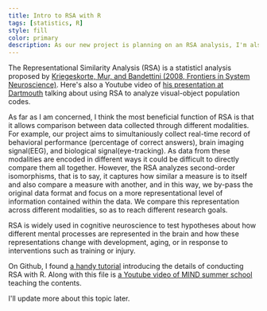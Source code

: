 ```yaml
---
title: Intro to RSA with R
tags: [statistics, R]
style: fill
color: primary
description: As our new project is planning on an RSA analysis, I'm also learning about it now.
---
```


The Representational Similarity Analysis (RSA) is a statisticl analysis proposed by [Kriegeskorte, Mur, and Bandettini (2008, Frontiers in System Neuroscience)](https://www.ncbi.nlm.nih.gov/pmc/articles/PMC2605405/). Here's also a Youtube video of [his presentation at Dartmouth](https://www.youtube.com/watch?v=_-D4S0x5AFc&t=2921s&ab_channel=Dartmouth) talking about using RSA to analyze visual-object population codes.

As far as I am concerned, I think the most beneficial function of RSA is that it allows comparison between data collected through different modalities. For example, our project aims to simultaniously collect real-time record of behavioral performance (percentage of correct answers), brain imaging signal(EEG), and biological signal(eye-tracking). As data from these modalities are encoded in different ways it could be difficult to directly compare them all together. However, the RSA analyzes second-order isomorphisms, that is to say, it captures how similar a measure is to itself and also compare a measure with another, and in this way, we by-pass the original data format and focus on a more representational level of information contained within the data. We compare this representation across different modalities, so as to reach different research goals.

RSA is widely used in cognitive neuroscience to test hypotheses about how different mental processes are represented in the brain and how these representations change with development, aging, or in response to interventions such as training or injury.

On Github, I found [a handy tutorial](https://github.com/markallenthornton/MIND18_RSA_tutorial) introducing the details of conducting RSA with R. Along with this file is [a Youtube video of MIND summer school](https://www.youtube.com/watch?v=ufGtuT_J75w&t=144s&ab_channel=MINDSummerSchool) teaching the contents.

I'll update more about this topic later.